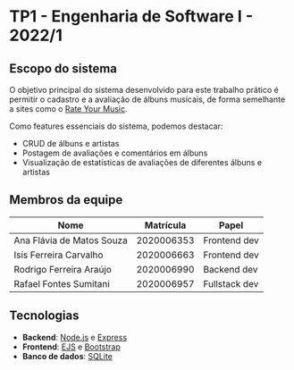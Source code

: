 # TP1 - Engenharia de Software I - 2022/1
## Escopo do sistema
O objetivo principal do sistema desenvolvido para este trabalho prático é permitir o cadastro e a avaliação de álbuns musicais, de forma semelhante a sites como o [Rate Your Music](https://rateyourmusic.com).

Como features essenciais do sistema, podemos destacar:
- CRUD de álbuns e artistas
- Postagem de avaliações e comentários em álbuns
- Visualização de estatísticas de avaliações de diferentes álbuns e artistas
## Membros da equipe
| Nome    | Matrícula  | Papel    |
|---------|------------|----------|
| Ana Flávia de Matos Souza | 2020006353 | Frontend dev |
| Isis Ferreira Carvalho | 2020006663 | Frontend dev |
| Rodrigo Ferreira Araújo  | 2020006990 | Backend dev |
| Rafael Fontes Sumitani  | 2020006957 | Fullstack dev |
## Tecnologias
- **Backend**: [Node.js](https://nodejs.org/en/) e [Express](https://expressjs.com)
- **Frontend**: [EJS](https://github.com/mde/ejs) e [Bootstrap](https://getbootstrap.com)
- **Banco de dados**: [SQLite](https://www.sqlite.org/index.html)